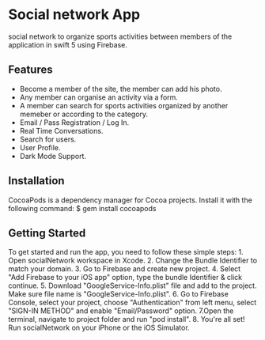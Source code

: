 # Social network App

social network to organize sports activities between members of the application in swift 5 using Firebase.

## Features
- Become a member of the site, the member can add his photo.
- Any member can organise an activity via a form.
- A member can search for sports activities organized by another memeber or according to the category.
- Email / Pass Registration / Log In.
- Real Time Conversations.
- Search for users.
- User Profile.
- Dark Mode Support.

## Installation

CocoaPods is a dependency manager for Cocoa projects. Install it with the following command:
$ gem install cocoapods

## Getting Started

To get started and run the app, you need to follow these simple steps:
        1. Open socialNetwork workspace in Xcode.
        2. Change the Bundle Identifier to match your domain.
        3. Go to Firebase and create new project.
        4. Select "Add Firebase to your iOS app" option, type the bundle Identifier & click continue.
        5. Download "GoogleService-Info.plist" file and add to the project. Make sure file name is "GoogleService-Info.plist".
        6. Go to Firebase Console, select your project, choose "Authentication" from left menu, select "SIGN-IN METHOD" and enable "Email/Password" option.
        7.Open the terminal, navigate to project folder and run "pod install".
        8. You're all set! Run socialNetwork on your iPhone or the iOS Simulator.

